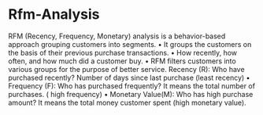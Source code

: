 # Rfm-Analysis
RFM (Recency, Frequency, Monetary) analysis is a
behavior-based approach grouping customers into
segments.
• It groups the customers on the basis of their previous
purchase transactions.
• How recently, how often, and how much did a customer
buy.
• RFM filters customers into various groups for the purpose
of better service.
Recency (R): Who have purchased recently?
Number of days since last purchase (least
recency)
• Frequency (F): Who has purchased frequently? It
means the total number of purchases. ( high
frequency)
• Monetary Value(M): Who has high purchase
amount? It means the total money customer
spent (high monetary value).
